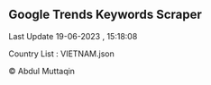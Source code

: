 

## Google Trends Keywords Scraper 
 
Last Update 19-06-2023 , 15:18:08

Country List :
VIETNAM.json



© Abdul Muttaqin 
